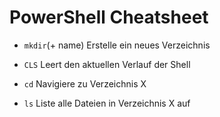 # PowerShell Cheatsheet

- `mkdir`(+ name)
Erstelle ein neues Verzeichnis

- `CLS`
Leert den aktuellen Verlauf der Shell

- `cd`
Navigiere zu Verzeichnis X

- `ls`
Liste alle Dateien in Verzeichnis X auf